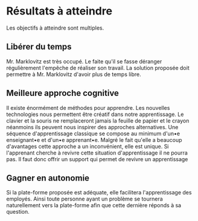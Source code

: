 # Résultats à atteindre

Les objectifs à atteindre sont multiples.

## Libérer du temps

Mr. Marklovitz est très occupé. Le faite qu'il se fasse déranger régulièrement l'empêche de réaliser son travail. La solution proposée doit permettre à Mr. Marklovitz d'avoir plus de temps libre.

## Meilleure approche cognitive

Il existe énormément de méthodes pour apprendre. Les nouvelles technologies nous permettent être créatif dans notre apprentissage. Le clavier et la souris ne remplaceront jamais la feuille de papier et le crayon néanmoins ils peuvent nous inspirer des approches alternatives. Une séquence d'apprentissage classique se compose au minimum d'un•e enseignant•e et d'un•e apprenant•e. Malgré le fait qu'elle a beaucoup d'avantages cette approche a un inconvénient, elle est unique. Si l'apprenant cherche à revivre cette situation d'apprentissage il ne pourra pas. Il faut donc offrir un support qui permet de revivre un apprentissage

## Gagner en autonomie

Si la plate-forme proposée est adéquate, elle facilitera l'apprentissage des employés. Ainsi toute personne ayant un problème se tournera naturellement vers la plate-forme afin que cette dernière réponds à sa question. 